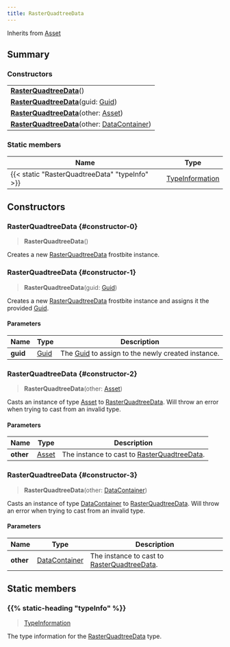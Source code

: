 ```yaml
---
title: RasterQuadtreeData
---
```


Inherits from 
[Asset](/vext/ref/fb/asset)

## Summary
### Constructors
| |
| ----------- |
| **[RasterQuadtreeData](#constructor-0)**() |
| **[RasterQuadtreeData](#constructor-1)**(guid: [Guid](/vext/ref/shared/class/guid)) |
| **[RasterQuadtreeData](#constructor-2)**(other: [Asset](/vext/ref/fb/asset)) |
| **[RasterQuadtreeData](#constructor-3)**(other: [DataContainer](/vext/ref/shared/class/datacontainer)) |

### Static members
| Name | Type |
| ---- | ---- |
| {{< static "RasterQuadtreeData" "typeInfo" >}} | [TypeInformation](/vext/ref/shared/class/typeinformation) |

## Constructors
### RasterQuadtreeData {#constructor-0}
> **RasterQuadtreeData**()

Creates a new [RasterQuadtreeData](/vext/ref/fb/rasterquadtreedata) frostbite instance.

### RasterQuadtreeData {#constructor-1}
> **RasterQuadtreeData**(guid: [Guid](/vext/ref/shared/class/guid))

Creates a new [RasterQuadtreeData](/vext/ref/fb/rasterquadtreedata) frostbite instance and assigns it the provided [Guid](/vext/ref/shared/class/guid).

#### Parameters
| Name | Type | Description |
| ---- | ---- | ----------- |
| **guid** | [Guid](/vext/ref/shared/class/guid) | The [Guid](/vext/ref/shared/class/guid) to assign to the newly created instance. |

### RasterQuadtreeData {#constructor-2}
> **RasterQuadtreeData**(other: [Asset](/vext/ref/fb/asset))

Casts an instance of type [Asset](/vext/ref/fb/asset) to [RasterQuadtreeData](/vext/ref/fb/rasterquadtreedata). Will throw an error when trying to cast from an invalid type.

#### Parameters
| Name | Type | Description |
| ---- | ---- | ----------- |
| **other** | [Asset](/vext/ref/fb/asset) | The instance to cast to [RasterQuadtreeData](/vext/ref/fb/rasterquadtreedata). |

### RasterQuadtreeData {#constructor-3}
> **RasterQuadtreeData**(other: [DataContainer](/vext/ref/shared/class/datacontainer))

Casts an instance of type [DataContainer](/vext/ref/shared/class/datacontainer) to [RasterQuadtreeData](/vext/ref/fb/rasterquadtreedata). Will throw an error when trying to cast from an invalid type.

#### Parameters
| Name | Type | Description |
| ---- | ---- | ----------- |
| **other** | [DataContainer](/vext/ref/shared/class/datacontainer) | The instance to cast to [RasterQuadtreeData](/vext/ref/fb/rasterquadtreedata). |

## Static members
### {{% static-heading "typeInfo" %}}
> [TypeInformation](/vext/ref/shared/class/typeinformation)

The type information for the [RasterQuadtreeData](/vext/ref/fb/rasterquadtreedata) type.

